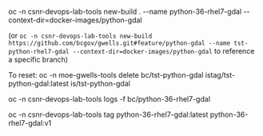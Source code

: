 oc -n csnr-devops-lab-tools new-build .  --name python-36-rhel7-gdal --context-dir=docker-images/python-gdal

(or `oc -n csnr-devops-lab-tools new-build https://github.com/bcgov/gwells.git#feature/python-gdal --name tst-python-rhel7-gdal --context-dir=docker-images/python-gdal` to reference a specific branch)

To reset:
oc -n moe-gwells-tools delete bc/tst-python-gdal istag/tst-python-gdal:latest is/tst-python-gdal

oc -n csnr-devops-lab-tools logs -f bc/python-36-rhel7-gdal

oc -n csnr-devops-lab-tools tag python-36-rhel7-gdal:latest python-36-rhel7-gdal:v1
